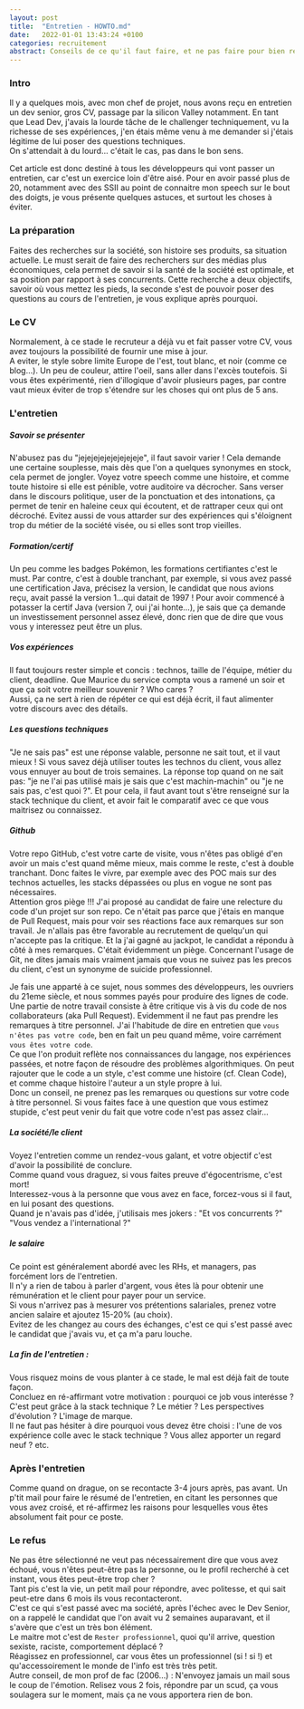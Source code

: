 ```yaml
---
layout: post
title:  "Entretien - HOWTO.md"
date:   2022-01-01 13:43:24 +0100
categories: recruitement
abstract: Conseils de ce qu'il faut faire, et ne pas faire pour bien réussir un entretien d'embauche. 
---
```

### Intro
Il y a quelques mois, avec mon chef de projet, nous avons reçu en entretien un dev senior, gros CV, passage par la silicon Valley notamment. En tant que Lead Dev, j'avais la lourde tâche de le challenger techniquement, vu la richesse de ses expériences, j'en étais même venu à me demander si j'étais légitime de lui poser des questions techniques.  
On s'attendait à du lourd... c'était le cas, pas dans le bon sens. 

Cet article est donc destiné à tous les développeurs qui vont passer un entretien, car c'est un exercice loin d'être aisé.
Pour en avoir passé plus de 20, notamment avec des SSII au point de connaitre mon speech sur le bout des doigts, je vous présente quelques astuces, et surtout les choses à éviter.

### La préparation
Faites des recherches sur la société, son histoire ses produits, sa situation actuelle.
Le must serait de faire des recherchers sur des médias plus économiques, cela permet de savoir si la santé de la société est optimale, et sa position par rapport à ses concurrents. 
Cette recherche a deux objectifs, savoir où vous mettez les pieds, la seconde s'est de pouvoir poser des questions au cours de l'entretien, je vous explique après pourquoi.

### Le CV
Normalement, à ce stade le recruteur a déjà vu et fait passer votre CV, vous avez toujours la possibilité de fournir une mise à jour.  
A eviter, le style sobre limite Europe de l'est, tout blanc, et noir (comme ce blog...). Un peu de couleur, attire l'oeil, sans aller dans l'excès toutefois. Si vous êtes expérimenté, rien d'illogique d'avoir plusieurs pages, par contre vaut mieux éviter de trop s'étendre sur les choses qui ont plus de 5 ans.

### L'entretien
##### Savoir se présenter
N'abusez pas du "jejejejejejejejejeje", il faut savoir varier ! Cela demande une certaine souplesse, mais dès que l'on a quelques synonymes en stock, cela permet de jongler. Voyez votre speech comme une histoire, et comme toute histoire si elle est pénible, votre auditoire va décrocher. Sans verser dans le discours politique, user de la ponctuation et des intonations, ça permet de tenir en haleine ceux qui écoutent, et de rattraper ceux qui ont décroché. Evitez aussi de vous attarder sur des expériences qui s'éloignent trop du métier de la société visée, ou si elles sont trop vieilles.

##### Formation/certif
Un peu comme les badges Pokémon, les formations certifiantes c'est le must. Par contre, c'est à double tranchant, par exemple, si vous avez passé une certification Java, précisez la version, le candidat que nous avions reçu, avait passé la version 1...qui datait de 1997 ! Pour avoir commencé à potasser la certif Java (version 7, oui j'ai honte...), je sais que ça demande un investissement personnel assez élevé, donc rien que de dire que vous vous y interessez peut être un plus.

##### Vos expériences
Il faut toujours rester simple et concis : technos, taille de l'équipe, métier du client, deadline. Que Maurice du service compta vous a ramené un soir et que ça soit votre meilleur souvenir ? Who cares ?  
Aussi, ça ne sert à rien de répéter ce qui est déjà écrit, il faut alimenter votre discours avec des détails.

##### Les questions techniques
"Je ne sais pas" est une réponse valable, personne ne sait tout, et il vaut mieux ! Si vous savez déjà utiliser toutes les technos du client, vous allez vous ennuyer au bout de trois semaines.
La réponse top quand on ne sait pas: "je ne l'ai pas utilisé mais je sais que c'est machin-machin" ou "je ne sais pas, c'est quoi ?".
Et pour cela, il faut avant tout s'être renseigné sur la stack technique du client, et avoir fait le comparatif avec ce que vous maitrisez ou connaissez. 

##### Github
Votre repo GitHub, c'est votre carte de visite, vous n'êtes pas obligé d'en avoir un mais c'est quand même mieux, mais comme le reste, c'est à double tranchant. Donc faites le vivre, par exemple avec des POC mais sur des technos actuelles, les stacks dépassées ou plus en vogue ne sont pas nécessaires.  
Attention gros piège !!! J'ai proposé au candidat de faire une relecture du code d'un projet sur son repo. Ce n'était pas parce que j'étais en manque de Pull Request, mais pour voir ses réactions face aux remarques sur son travail.
Je n'allais pas être favorable au recrutement de quelqu'un qui n'accepte pas la critique. Et la j'ai gagné au jackpot, le candidat a répondu à côté à mes remarques. C'était évidemment un piège.
Concernant l'usage de Git, ne dites jamais mais vraiment jamais que vous ne suivez pas les precos du client, c'est un synonyme de suicide professionnel.

Je fais une apparté à ce sujet, nous sommes des développeurs, les ouvriers du 21eme siècle, et nous sommes payés pour produire des lignes de code. Une partie de notre travail consiste à être critique vis à vis du code de nos collaborateurs (aka Pull Request). Evidemment il ne faut pas prendre les remarques à titre personnel. J'ai l'habitude de dire en entretien que `vous n'êtes pas votre code`, ben en fait un peu quand même, voire carrément `vous êtes votre code`.  
Ce que l'on produit reflète nos connaissances du langage, nos expériences passées, et notre façon de résoudre des problèmes algorithmiques. On peut rajouter que le code a un style, c'est comme une histoire (cf. Clean Code), et comme chaque histoire l'auteur a un style propre à lui.  
Donc un conseil, ne prenez pas les remarques ou questions sur votre code à titre personnel. Si vous faites face à une question que vous estimez stupide, c'est peut venir du fait que votre code n'est pas assez clair...  

##### La société/le client
Voyez l'entretien comme un rendez-vous galant, et votre objectif c'est d'avoir la possibilité de conclure.  
Comme quand vous draguez, si vous faites preuve d'égocentrisme, c'est mort!  
Interessez-vous à la personne que vous avez en face, forcez-vous si il faut, en lui posant des questions.  
Quand je n'avais pas d'idée, j'utilisais mes jokers : "Et vos concurrents ?" "Vous vendez a l'international ?"

##### le salaire
Ce point est généralement abordé avec les RHs, et managers, pas forcément lors de l'entretien.  
Il n'y a rien de tabou à parler d'argent, vous êtes là pour obtenir une rémunération et le client pour payer pour un service.  
Si vous n'arrivez pas à mesurer vos prétentions salariales, prenez votre ancien salaire et ajoutez 15-20% (au choix).  
Evitez de les changez au cours des échanges, c'est ce qui s'est passé avec le candidat que j'avais vu, et ça m'a paru louche.  

##### La fin de l'entretien : 
Vous risquez moins de vous planter à ce stade, le mal est déjà fait de toute façon.  
Concluez en ré-affirmant votre motivation : pourquoi ce job vous interésse ?  
C'est peut grâce à la stack technique ? Le métier ? Les perspectives d'évolution ? L'image de marque.  
Il ne faut pas hésiter à dire pourquoi vous devez être choisi : l'une de vos expérience colle avec le stack technique ? Vous allez apporter un regard neuf ? etc.

### Après l'entretien
Comme quand on drague, on se recontacte 3-4 jours après, pas avant. Un p'tit mail pour faire le résumé de l'entretien, en citant les personnes que vous avez croisé, et ré-affirmez les raisons pour lesquelles vous êtes absolument fait pour ce poste.

### Le refus
Ne pas être sélectionné ne veut pas nécessairement dire que vous avez échoué, vous n'êtes peut-être pas la personne, ou le profil
recherché à cet instant, vous êtes peut-être trop cher ?  
Tant pis c'est la vie, un petit mail pour répondre, avec politesse, et qui sait peut-etre dans 6 mois ils vous recontacteront.  
C'est ce qui s'est passé avec ma société, après l'échec avec le Dev Senior, on a rappelé le candidat que l'on avait vu 2 semaines auparavant, et il s'avère que c'est un très bon élément.  
Le maitre mot c'est de `Rester professionnel`, quoi qu'il arrive, question sexiste, raciste, comportement déplacé ?   
Réagissez en professionnel, car vous êtes un professionnel (si ! si !) et qu'accessoirement le monde de l'info est très très petit.  
Autre conseil, de mon prof de fac (2006...) : N'envoyez jamais un mail sous le coup de l'émotion. Relisez vous 2 fois, répondre par un scud, ça vous soulagera sur le moment, mais ça ne vous apportera rien de bon.
